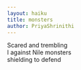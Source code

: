 ```yaml
---
layout: haiku
title: monsters 
author: PriyaShrinithi
---
```


Scared and trembling  <br>
I against Nile monsters <br>
shielding to defend
